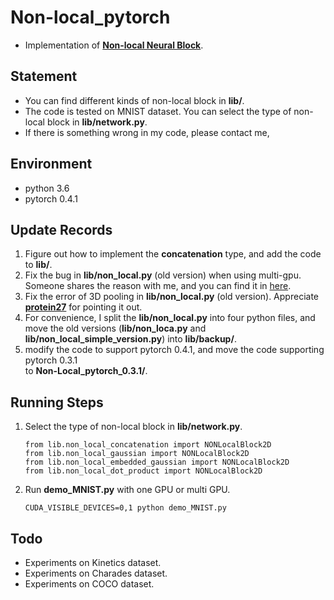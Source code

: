 # Non-local_pytorch
- Implementation of [**Non-local Neural Block**](https://arxiv.org/abs/1711.07971).

## Statement
- You can find different kinds of non-local block in **lib/**. 
- The code is tested on MNIST dataset. You can select the type of non-local block 
in **lib/network.py**.
- If there is something wrong in my code, please contact me,


## Environment
- python 3.6
- pytorch 0.4.1

## Update Records
1. Figure out how to implement the **concatenation** type, and add the code to **lib/**.
2. Fix the bug in **lib/non_local.py** (old version) when using multi-gpu. Someone shares the 
reason with me, and you can find it in [here](https://github.com/pytorch/pytorch/issues/8637).
3. Fix the error of 3D pooling in **lib/non_local.py** (old version). Appreciate 
[**protein27**](https://github.com/AlexHex7/Non-local_pytorch/issues/17) for pointing it out.
4. For convenience, I split the **lib/non_local.py** into four python files, and move the 
old versions (**lib/non_loca.py** and **lib/non_local_simple_version.py**) into 
**lib/backup/**.
5. modify the code to support pytorch 0.4.1, and move the code supporting pytorch 0.3.1 \
to **Non-Local_pytorch_0.3.1/**.


## Running Steps
1. Select the type of non-local block in **lib/network.py**.
    ```
    from lib.non_local_concatenation import NONLocalBlock2D
    from lib.non_local_gaussian import NONLocalBlock2D
    from lib.non_local_embedded_gaussian import NONLocalBlock2D
    from lib.non_local_dot_product import NONLocalBlock2D
2. Run **demo_MNIST.py** with one GPU or multi GPU.
    ```
    CUDA_VISIBLE_DEVICES=0,1 python demo_MNIST.py
## Todo
- Experiments on Kinetics dataset.
- Experiments on Charades dataset.
- Experiments on COCO dataset.
